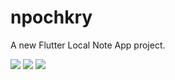 # npochkry

A new Flutter Local Note App project.

![]([http://url/to/img.png](https://github.com/enginbatintrx/npockryst/blob/main/Screenshot_1713196678.png))
![]([http://url/to/img.png](https://github.com/enginbatintrx/npockryst/blob/main/Screenshot_1713196684.png))
![]([http://url/to/img.png](https://github.com/enginbatintrx/npockryst/blob/main/Screenshot_1713196692.png))
